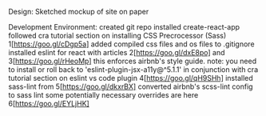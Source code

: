 Design:
  Sketched mockup of site on paper

Development Environment:
  created git repo
  installed create-react-app
  followed cra tutorial section on installing CSS Precrocessor (Sass) 1[https://goo.gl/cDgp5a]
  added compiled css files and os files to .gitignore
  installed eslint for react with articles 2[https://goo.gl/dxE8po] and 3[https://goo.gl/rHeoMp]
    this enforces airbnb's style guide. note: you need to install or roll back to 'eslint-plugin-jsx-a11y@^5.1.1'
    in conjunction with cra tutorial section on eslint vs code plugin 4[https://goo.gl/qH9SHh]
  installed sass-lint from 5[https://goo.gl/dkxrBX]
    converted airbnb's scss-lint config to sass lint
  some potentially necessary overrides are here 6[https://goo.gl/EYLjHK]
